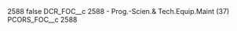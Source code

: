 <?xml version="1.0" encoding="UTF-8"?>
<CustomMetadata xmlns="http://soap.sforce.com/2006/04/metadata" xmlns:xsi="http://www.w3.org/2001/XMLSchema-instance" xmlns:xsd="http://www.w3.org/2001/XMLSchema">
    <label>2588</label>
    <protected>false</protected>
    <values>
        <field>DCR_FOC__c</field>
        <value xsi:type="xsd:string">2588 - Prog.-Scien.&amp; Tech.Equip.Maint (37)</value>
    </values>
    <values>
        <field>PCORS_FOC__c</field>
        <value xsi:type="xsd:string">2588</value>
    </values>
</CustomMetadata>
